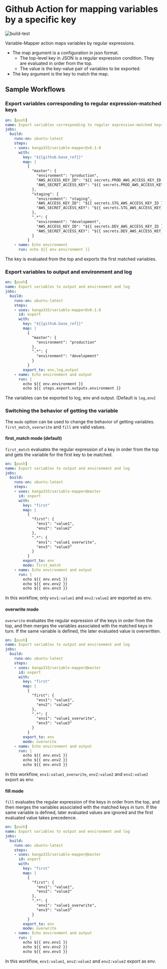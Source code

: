 # Github Action for mapping variables by a specific key

![build-test](https://github.com/kanga333/variable-mapper/workflows/build-test/badge.svg)

Variable-Mapper action maps variables by regular expressions.

- The map argument is a configuration in json format.
  - The top-level key in JSON is a regular expression condition. They are evaluated in order from the top.
  - The value is the key-value pair of variables to be exported.
- The key argument is the key to match the map.

## Sample Workflows

### Export variables corresponding to regular expression-matched keys

```yaml
on: [push]
name: Export variables corresponding to regular expression-matched keys
jobs:
  build:
    runs-on: ubuntu-latest
    steps:
    - uses: kanga333/variable-mapper@v0.1.0
      with:
        key: "${{github.base_ref}}"
        map: |
          {
            "master": {
              "environment": "production",
              "AWS_ACCESS_KEY_ID": "${{ secrets.PROD_AWS_ACCESS_KEY_ID }}",
              "AWS_SECRET_ACCESS_KEY": "${{ secrets.PROD_AWS_ACCESS_KEY_ID }}"
            },
            "staging": {
              "environment": "staging",
              "AWS_ACCESS_KEY_ID": "${{ secrets.STG_AWS_ACCESS_KEY_ID }}",
              "AWS_SECRET_ACCESS_KEY": "${{ secrets.STG_AWS_ACCESS_KEY_ID }}"
            },
            ".*": {
              "environment": "development",
              "AWS_ACCESS_KEY_ID": "${{ secrets.DEV_AWS_ACCESS_KEY_ID }}",
              "AWS_SECRET_ACCESS_KEY": "${{ secrets.DEV_AWS_ACCESS_KEY_ID }}"
            }
          }
    - name: Echo environment
      run: echo ${{ env.environment }}
```

The key is evaluated from the top and exports the first matched variables.

### Export variables to output and environment and log

```yaml
on: [push]
name: Export variables to output and environment and log
jobs:
  build:
    runs-on: ubuntu-latest
    steps:
    - uses: kanga333/variable-mapper@v0.1.0
      id: export
      with:
        key: "${{github.base_ref}}"
        map: |
          {
            "master": {
              "environment": "production"
            },
            ".*": {
              "environment": "development"
            }
          }
        export_to: env,log,output
    - name: Echo environment and output
      run: |
        echo ${{ env.environment }}
        echo ${{ steps.export.outputs.environment }}
```

The variables can be exported to log, env and output. (Default is `log,env`)

### Switching the behavior of getting the variable

The `mode` option can be used to change the behavior of getting variables.
`first_match`, `overwrite` and `fill` are valid values.

#### first_match mode (default)

`first_match` evaluates the regular expression of a key in order from the top and gets the variable for the first key to be matched.

```yaml
on: [push]
name: Export variables to output and environment and log
jobs:
  build:
    runs-on: ubuntu-latest
    steps:
    - uses: kanga333/variable-mapper@master
      id: export
      with:
        key: "first"
        map: |
          {
            "first": {
              "env1": "value1",
              "env2": "value2"
            },
            ".*": {
              "env1": "value1_overwrite",
              "env3": "value3"
            }
          }
        export_to: env
        mode: first_match
    - name: Echo environment and output
      run: |
        echo ${{ env.env1 }}
        echo ${{ env.env2 }}
        echo ${{ env.env3 }}
```

In this workflow, only `env1:value1` and `env2:value2` are exported as env.

#### overwrite mode

`overwrite` evaluates the regular expression of the keys in order from the top, and then merges the variables associated with the matched keys in turn. If the same variable is defined, the later evaluated value is overwritten.

```yaml
on: [push]
name: Export variables to output and environment and log
jobs:
  build:
    runs-on: ubuntu-latest
    steps:
    - uses: kanga333/variable-mapper@master
      id: export
      with:
        key: "first"
        map: |
          {
            "first": {
              "env1": "value1",
              "env2": "value2"
            },
            ".*": {
              "env1": "value1_overwrite",
              "env3": "value3"
            }
          }
        export_to: env
        mode: overwrite
    - name: Echo environment and output
      run: |
        echo ${{ env.env1 }}
        echo ${{ env.env2 }}
        echo ${{ env.env3 }}
```

In this workflow, `env1:value1_overwrite`, `env2:value2` and `env2:value2` export as env.

#### fill mode

`fill` evaluates the regular expression of the keys in order from the top, and then merges the variables associated with the matched keys in turn. If the same variable is defined, later evaluated values are ignored and the first evaluated value takes precedence.

```yaml
on: [push]
name: Export variables to output and environment and log
jobs:
  build:
    runs-on: ubuntu-latest
    steps:
    - uses: kanga333/variable-mapper@master
      id: export
      with:
        key: "first"
        map: |
          {
            "first": {
              "env1": "value1",
              "env2": "value2"
            },
            ".*": {
              "env1": "value1_overwrite",
              "env3": "value3"
            }
          }
        export_to: env
        mode: overwrite
    - name: Echo environment and output
      run: |
        echo ${{ env.env1 }}
        echo ${{ env.env2 }}
        echo ${{ env.env3 }}
```

In this workflow, `env1:value1`, `env2:value2` and `env2:value2` export as env.
